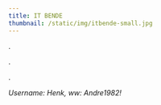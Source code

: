 ```yaml
---
title: IT BENDE
thumbnail: /static/img/itbende-small.jpg
---
```

.﻿

.﻿

.﻿

*Username: Henk, ww: Andre1982!*